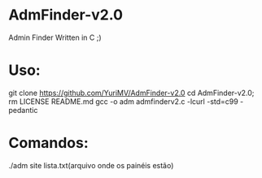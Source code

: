 # AdmFinder-v2.0
Admin Finder Written in C ;)
# Uso: 
  git clone https://github.com/YuriMV/AdmFinder-v2.0
  cd AdmFinder-v2.0; rm LICENSE README.md
  gcc -o adm admfinderv2.c -lcurl -std=c99 -pedantic
# Comandos: 
 ./adm site lista.txt(arquivo onde os painéis estão)
